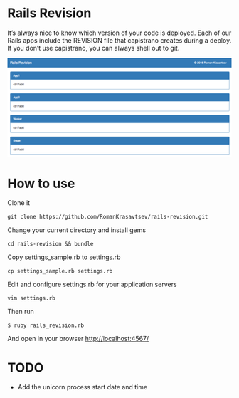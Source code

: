 # Rails Revision

It’s always nice to know which version of your code is deployed. Each of our Rails apps include the REVISION file that capistrano creates during a deploy. If you don’t use capistrano, you can always shell out to git.

![Rails Revision](rails_revision.png)

# How to use

Clone it
 ```console
 git clone https://github.com/RomanKrasavtsev/rails-revision.git
 ```
Change your current directory and install gems
```console
cd rails-revision && bundle
```
Copy settings_sample.rb to settings.rb
```console
cp settings_sample.rb settings.rb
```
Edit and configure settings.rb for your application servers
```console
vim settings.rb
```
Then run
```console
$ ruby rails_revision.rb
```
And open in your browser [http://localhost:4567/](http://localhost:4567/)

# TODO
-  Add the unicorn process start date and time
